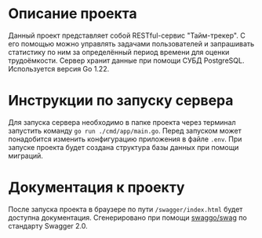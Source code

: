 # Описание проекта
Данный проект представляет собой RESTful-сервис "Тайм-трекер". С его помощью можно управлять задачами пользователей и запрашивать статистику по ним за определённый период времени для оценки трудоёмкости. Сервер хранит данные при помощи СУБД PostgreSQL. Используется версия Go 1.22.

# Инструкции по запуску сервера
Для запуска сервера необходимо в папке проекта через терминал запустить команду ```go run ./cmd/app/main.go```. Перед запуском может понадобится изменить конфигурацию приложения в файле ```.env```. При запуске проекта будет создана структура базы данных при помощи миграций.

# Документация к проекту
После запуска проекта в браузере по пути ```/swagger/index.html``` будет доступна документация. Сгенерировано при помощи [swaggo/swag](https://github.com/swaggo/swag) по стандарту Swagger 2.0.
